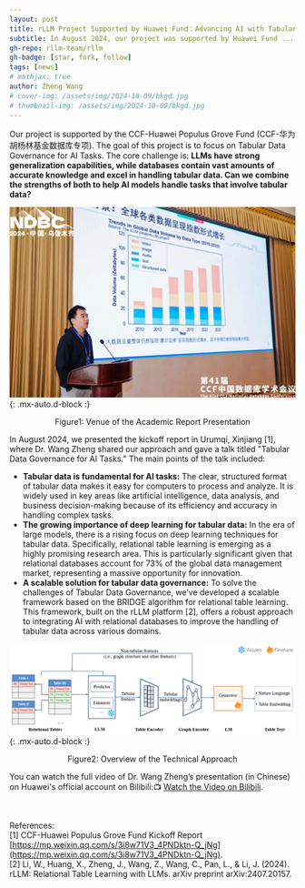 ```yaml
---
layout: post
title: rLLM Project Supported by Huawei Fund：Advancing AI with Tabular Data
subtitle: In August 2024, our project was supported by Huawei Fund ... 
gh-repo: rllm-team/rllm
gh-badge: [star, fork, follow]
tags: [news]
# mathjax: true
author: Zheng Wang
# cover-img: /assets/img/2024-10-09/bkgd.jpg
# thumbnail-img: /assets/img/2024-10-09/bkgd.jpg
---
```


Our project is supported by the CCF-Huawei Populus Grove Fund (CCF-华为胡杨林基金数据库专项). The goal of this project is to focus on Tabular Data Governance for AI Tasks. The core challenge is: **LLMs have strong generalization capabilities, while databases contain vast amounts of accurate knowledge and excel in handling tabular data. Can we combine the strengths of both to help AI models handle tasks that involve tabular data?**

![photo_of_the_scene](/assets/img/2024-08-31/image.png){: .mx-auto.d-block :}
<p style="text-align: center;">Figure1: Venue of the Academic Report Presentation</p>

In August 2024, we presented the kickoff report in Urumqi, Xinjiang [1], where Dr. Wang Zheng shared our approach and gave a talk titled "Tabular Data Governance for AI Tasks." The main points of the talk included:
- **Tabular data is fundamental for AI tasks:** The clear, structured format of tabular data makes it easy for computers to process and analyze. It is widely used in key areas like artificial intelligence, data analysis, and business decision-making because of its efficiency and accuracy in handling complex tasks.
- **The growing importance of deep learning for tabular data:** In the era of large models, there is a rising focus on deep learning techniques for tabular data. Specifically, relational table learning is emerging as a highly promising research area. This is particularly significant given that relational databases account for 73% of the global data management market, representing a massive opportunity for innovation.
- **A scalable solution for tabular data governance:** To solve the challenges of Tabular Data Governance, we’ve developed a scalable framework based on the BRIDGE algorithm for relational table learning. This framework, built on the rLLM platform [2], offers a robust approach to integrating AI with relational databases to improve the handling of tabular data across various domains.

![Overview_of_the_Technical_Approach](/assets/img/2024-08-31/image1.png){: .mx-auto.d-block :}
<p style="text-align: center;">Figure2: Overview of the Technical Approach</p>

You can watch the full video of Dr. Wang Zheng’s presentation (in Chinese) on Huawei's official account on Bilibili:📺 [Watch the Video on Bilibili](https://www.bilibili.com/video/BV1qz421i7Yz).

<br>

References:     
[1] CCF-Huawei Populus Grove Fund Kickoff Report [https://mp.weixin.qq.com/s/3i8w71V3_4PNDktn-Q_jNg](https://mp.weixin.qq.com/s/3i8w71V3_4PNDktn-Q_jNg).     
[2] Li, W., Huang, X., Zheng, J., Wang, Z., Wang, C., Pan, L., & Li, J. (2024). rLLM: Relational Table Learning with LLMs. arXiv preprint arXiv:2407.20157.
